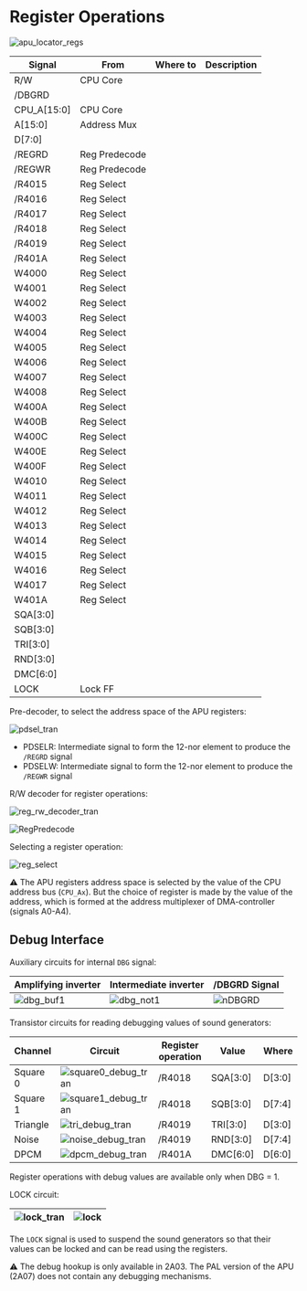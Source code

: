 # Register Operations

![apu_locator_regs](/BreakingNESWiki/imgstore/apu/apu_locator_regs.jpg)

|Signal|From|Where to|Description|
|---|---|---|---|
|R/W|CPU Core| | |
|/DBGRD| | | |
|CPU_A\[15:0\]|CPU Core| | |
|A\[15:0\]|Address Mux| | |
|D\[7:0\]| | | |
|/REGRD|Reg Predecode| | |
|/REGWR|Reg Predecode| | |
|/R4015|Reg Select| | |
|/R4016|Reg Select| | |
|/R4017|Reg Select| | |
|/R4018|Reg Select| | |
|/R4019|Reg Select| | |
|/R401A|Reg Select| | |
|W4000|Reg Select| | |
|W4001|Reg Select| | |
|W4002|Reg Select| | |
|W4003|Reg Select| | |
|W4004|Reg Select| | |
|W4005|Reg Select| | |
|W4006|Reg Select| | |
|W4007|Reg Select| | |
|W4008|Reg Select| | |
|W400A|Reg Select| | |
|W400B|Reg Select| | |
|W400C|Reg Select| | |
|W400E|Reg Select| | |
|W400F|Reg Select| | |
|W4010|Reg Select| | |
|W4011|Reg Select| | |
|W4012|Reg Select| | |
|W4013|Reg Select| | |
|W4014|Reg Select| | |
|W4015|Reg Select| | |
|W4016|Reg Select| | |
|W4017|Reg Select| | |
|W401A|Reg Select| | |
|SQA\[3:0\]| | | |
|SQB\[3:0\]| | | |
|TRI\[3:0\]| | | |
|RND\[3:0\]| | | |
|DMC\[6:0\]| | | |
|LOCK|Lock FF| | |

Pre-decoder, to select the address space of the APU registers:

![pdsel_tran](/BreakingNESWiki/imgstore/apu/pdsel_tran.jpg)

- PDSELR: Intermediate signal to form the 12-nor element to produce the `/REGRD` signal
- PDSELW: Intermediate signal to form the 12-nor element to produce the `/REGWR` signal

R/W decoder for register operations:

![reg_rw_decoder_tran](/BreakingNESWiki/imgstore/apu/reg_rw_decoder_tran.jpg)

![RegPredecode](/BreakingNESWiki/imgstore/apu/RegPredecode.jpg)

Selecting a register operation:

![reg_select](/BreakingNESWiki/imgstore/apu/reg_select_tran.jpg)

:warning: The APU registers address space is selected by the value of the CPU address bus (`CPU_Ax`). But the choice of register is made by the value of the address, which is formed at the address multiplexer of DMA-controller (signals A0-A4).

## Debug Interface

Auxiliary circuits for internal `DBG` signal:

|Amplifying inverter|Intermediate inverter|/DBGRD Signal|
|---|---|---|
|![dbg_buf1](/BreakingNESWiki/imgstore/apu/dbg_buf1.jpg)|![dbg_not1](/BreakingNESWiki/imgstore/apu/dbg_not1.jpg)|![nDBGRD](/BreakingNESWiki/imgstore/apu/nDBGRD.jpg)|

Transistor circuits for reading debugging values of sound generators:

|Channel|Circuit|Register operation|Value|Where|
|---|---|---|---|---|
|Square 0|![square0_debug_tran](/BreakingNESWiki/imgstore/apu/square0_debug_tran.jpg)|/R4018|SQA\[3:0\]|D\[3:0\]|
|Square 1|![square1_debug_tran](/BreakingNESWiki/imgstore/apu/square1_debug_tran.jpg)|/R4018|SQB\[3:0\]|D\[7:4\]|
|Triangle|![tri_debug_tran](/BreakingNESWiki/imgstore/apu/tri_debug_tran.jpg)|/R4019|TRI\[3:0\]|D\[3:0\]|
|Noise|![noise_debug_tran](/BreakingNESWiki/imgstore/apu/noise_debug_tran.jpg)|/R4019|RND\[3:0\]|D\[7:4\]|
|DPCM|![dpcm_debug_tran](/BreakingNESWiki/imgstore/apu/dpcm_debug_tran.jpg)|/R401A|DMC\[6:0\]|D\[6:0\]|

Register operations with debug values are available only when DBG = 1.

LOCK circuit:

|![lock_tran](/BreakingNESWiki/imgstore/apu/lock_tran.jpg)|![lock](/BreakingNESWiki/imgstore/apu/lock.jpg)|
|---|---|

The `LOCK` signal is used to suspend the sound generators so that their values can be locked and can be read using the registers.

:warning: The debug hookup is only available in 2A03. The PAL version of the APU (2A07) does not contain any debugging mechanisms.
